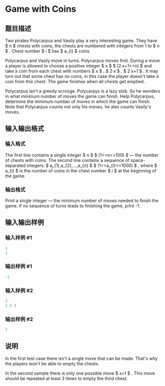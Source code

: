# Game with Coins

## 题目描述

Two pirates Polycarpus and Vasily play a very interesting game. They have $ n $ chests with coins, the chests are numbered with integers from 1 to $ n $ . Chest number $ i $ has $ a_{i} $ coins.

Polycarpus and Vasily move in turns. Polycarpus moves first. During a move a player is allowed to choose a positive integer $ x $ $ (2·x+1<=n) $ and take a coin from each chest with numbers $ x $ , $ 2·x $ , $ 2·x+1 $ . It may turn out that some chest has no coins, in this case the player doesn't take a coin from this chest. The game finishes when all chests get emptied.

Polycarpus isn't a greedy scrooge. Polycarpys is a lazy slob. So he wonders in what minimum number of moves the game can finish. Help Polycarpus, determine the minimum number of moves in which the game can finish. Note that Polycarpus counts not only his moves, he also counts Vasily's moves.

## 输入输出格式

### 输入格式

The first line contains a single integer $ n $ $ (1<=n<=100) $ — the number of chests with coins. The second line contains a sequence of space-separated integers: $ a_{1},a_{2},...,a_{n} $ $ (1<=a_{i}<=1000) $ , where $ a_{i} $ is the number of coins in the chest number $ i $ at the beginning of the game.

### 输出格式

Print a single integer — the minimum number of moves needed to finish the game. If no sequence of turns leads to finishing the game, print -1.

## 输入输出样例

### 输入样例 #1

```cpp
1
1

```
### 输出样例 #1

```cpp
-1

```
### 输入样例 #2

```cpp
3
1 2 3

```
### 输出样例 #2

```cpp
3

```
## 说明

In the first test case there isn't a single move that can be made. That's why the players won't be able to empty the chests.

In the second sample there is only one possible move $ x=1 $ . This move should be repeated at least 3 times to empty the third chest.

